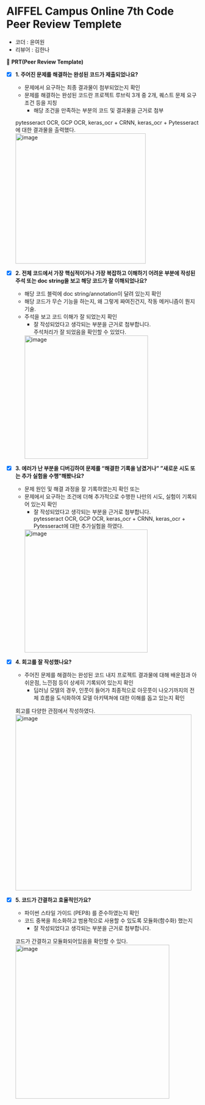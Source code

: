 # AIFFEL Campus Online 7th Code Peer Review Templete

- 코더 : 윤여원
- 리뷰어 : 김한나



🔑 **PRT(Peer Review Template)**

- [X]  **1. 주어진 문제를 해결하는 완성된 코드가 제출되었나요?** 
    - 문제에서 요구하는 최종 결과물이 첨부되었는지 확인
    - 문제를 해결하는 완성된 코드란 프로젝트 루브릭 3개 중 2개, 
    퀘스트 문제 요구조건 등을 지칭
        - 해당 조건을 만족하는 부분의 코드 및 결과물을 근거로 첨부<br>
          
    pytesseract OCR, GCP OCR, keras_ocr + CRNN, keras_ocr + Pytesseract에 대한 결과물을 출력했다.<br>
    <img width="341" alt="image" src="https://github.com/dudnjsckrgo/aiffel_quest/assets/130530651/39967336-81e3-414a-9dd8-6c53b548c1dd">

- [X]  **2. 전체 코드에서 가장 핵심적이거나 가장 복잡하고 이해하기 어려운 부분에 작성된 
주석 또는 doc string을 보고 해당 코드가 잘 이해되었나요?** 
    - 해당 코드 블럭에 doc string/annotation이 달려 있는지 확인
    - 해당 코드가 무슨 기능을 하는지, 왜 그렇게 짜여진건지, 작동 메커니즘이 뭔지 기술.
    - 주석을 보고 코드 이해가 잘 되었는지 확인
        - 잘 작성되었다고 생각되는 부분을 근거로 첨부합니다.<br>
        주석처리가 잘 되었음을 확인할 수 있었다.  <br>
       <img width="323" alt="image" src="https://github.com/dudnjsckrgo/aiffel_quest/assets/130530651/008ee292-648d-4bcc-98d6-4b056e38150c">
 
- [X]  **3. 에러가 난 부분을 디버깅하여 문제를 “해결한 기록을 남겼거나” 
”새로운 시도 또는 추가 실험을 수행”해봤나요?** 
    - 문제 원인 및 해결 과정을 잘 기록하였는지 확인 또는
    - 문제에서 요구하는 조건에 더해 추가적으로 수행한 나만의 시도, 
    실험이 기록되어 있는지 확인
        - 잘 작성되었다고 생각되는 부분을 근거로 첨부합니다.<br>
        pytesseract OCR, GCP OCR, keras_ocr + CRNN, keras_ocr + Pytesseract에 대한 추가실험을 하였다.<br>
      <img width="322" alt="image" src="https://github.com/dudnjsckrgo/aiffel_quest/assets/130530651/43e9c1ce-e9a1-43a8-a61d-e15d269b67cc">

- [x]  **4. 회고를 잘 작성했나요?** 
    - 주어진 문제를 해결하는 완성된 코드 내지 프로젝트 결과물에 대해
    배운점과 아쉬운점, 느낀점 등이 상세히 기록되어 있는지 확인
        - 딥러닝 모델의 경우,
        인풋이 들어가 최종적으로 아웃풋이 나오기까지의 전체 흐름을 도식화하여 
        모델 아키텍쳐에 대한 이해를 돕고 있는지 확인<br>

    회고를 다양한 관점에서 작성하였다. <br>
    <img width="461" alt="image" src="https://github.com/dudnjsckrgo/aiffel_quest/assets/130530651/115f5b34-9aab-452c-8793-5ad067f3f22a">


- [x]  **5. 코드가 간결하고 효율적인가요?** 
    - 파이썬 스타일 가이드 (PEP8) 를 준수하였는지 확인
    - 코드 중복을 최소화하고 범용적으로 사용할 수 있도록 모듈화(함수화) 했는지
        - 잘 작성되었다고 생각되는 부분을 근거로 첨부합니다.<br>

     코드가 간결하고 모듈화되어있음을 확인할 수 있다.<br>
     <img width="403" alt="image" src="https://github.com/dudnjsckrgo/aiffel_quest/assets/130530651/dd30614d-7509-4653-a6ee-485384bfc497">

